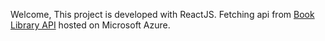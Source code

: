 Welcome,
This project is developed with ReactJS.
Fetching api from [Book Library API](https://booklibraryapi.azurewebsites.net/) hosted on Microsoft Azure.
